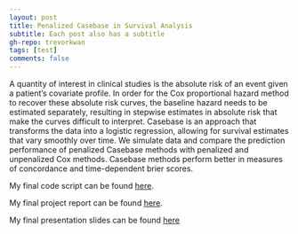 ```yaml
---
layout: post
title: Penalized Casebase in Survival Analysis
subtitle: Each post also has a subtitle
gh-repo: trevorkwan
tags: [test]
comments: false
---
```


A quantity of interest in clinical studies is the absolute risk of an event given a patient’s covariate profile. In order for the Cox proportional hazard method to recover these absolute risk curves, the baseline hazard needs to be estimated separately, resulting in stepwise estimates in absolute risk that make the curves difficult to interpret. Casebase is an approach that transforms the data into a logistic regression, allowing for survival estimates that vary smoothly over time. We simulate data and compare the prediction performance of penalized Casebase methods with penalized and unpenalized Cox methods. Casebase methods perform better in measures of concordance and time-dependent brier scores.

My final code script can be found [here](https://github.com/trevorkwan/Penalized-Casebase-in-Survival-Analysis-MSc-Project-/blob/main/R/final_code_casebase_sim_study.Rmd).

My final project report can be found [here](https://github.com/trevorkwan/Penalized-Casebase-in-Survival-Analysis-MSc-Project-/blob/main/reports/Final_MSc_Final_Project_Report_Trevor.pdf).

My final presentation slides can be found [here](https://github.com/trevorkwan/Penalized-Casebase-in-Survival-Analysis-MSc-Project-/blob/main/presentations/Final_MSc_Final_Presentation_Trevor.pdf)
